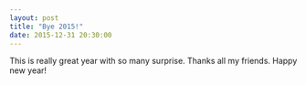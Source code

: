 ```yaml
---
layout: post
title: "Bye 2015!"
date: 2015-12-31 20:30:00
---
```


This is really great year with so many surprise. Thanks all my friends. Happy new year!
